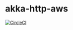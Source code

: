 # akka-http-aws

[![CircleCI](https://circleci.com/gh/TanUkkii007/akka-http-aws.svg?style=svg)](https://circleci.com/gh/TanUkkii007/akka-http-aws)